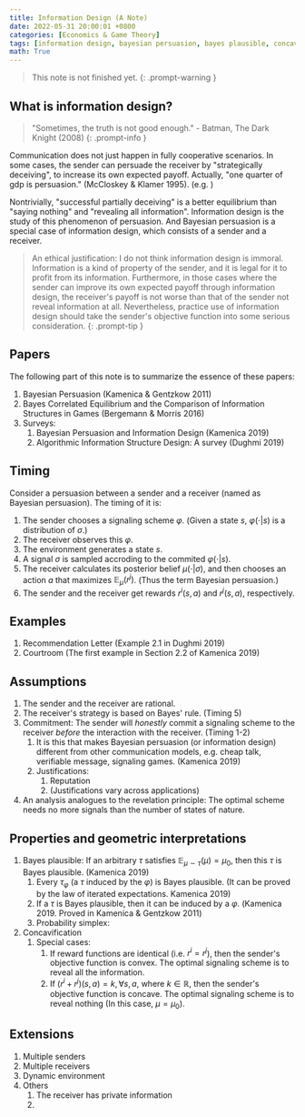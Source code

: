 ```yaml
---
title: Information Design (A Note)
date: 2022-05-31 20:00:01 +0800
categories: [Economics & Game Theory]
tags: [information design, bayesian persuasion, bayes plausible, concavification, obedience, bayes correlated equilibrium, bayes nash equilibrium]
math: True
---
```


 > This note is not finished yet. 
{: .prompt-warning }

 
## What is information design?

> "Sometimes, the truth is not good enough." - Batman, The Dark Knight (2008)
{: .prompt-info }

Communication does not just happen in fully cooperative scenarios. 
In some cases, the sender can persuade the receiver by "strategically deceiving", to increase its own expected payoff. 
Actually, "one quarter of gdp is persuasion." (McCloskey & Klamer 1995). (e.g. )

Nontrivially, "successful partially deceiving" is a better equilibrium than "saying nothing" and "revealing all information".
Information design is the study of this phenomenon of persuasion. And Bayesian persuasion is a special case of information design, which consists of a sender and a receiver.

 > An ethical justification: I do not think information design is immoral. Information is a kind of property of the sender, and it is legal for it to profit from its information.  Furthermore, in those cases where the sender can improve its own expected payoff through information design, the receiver's payoff is not worse than that of the sender not reveal information at all. Nevertheless, practice use of information design should take the sender's objective function into some serious consideration.
{: .prompt-tip }




## Papers
The following part of this note is to summarize the essence of these papers:
1. Bayesian Persuasion (Kamenica & Gentzkow 2011)
2. Bayes Correlated Equilibrium and the Comparison of Information Structures in Games (Bergemann & Morris 2016)
3. Surveys:
   1. Bayesian Persuasion and Information Design (Kamenica 2019)
   2.  Algorithmic Information Structure Design: A survey (Dughmi 2019)

<!-- ## Notations
The notations in this note are adapted from the common RL papers.

| Meaning          | Symbol in this note | Symbol(s) in other papers |
| ---------------- | ------------------- | ------------------------- |
| state            | $s\in S$            | $\omega$,                 |
| signal (message) |                     |                           |
| action           |                     |                           | -->



## Timing
Consider a persuasion between a sender and a receiver (named as Bayesian persuasion). The timing of it is:
1. The sender chooses a signaling scheme $\varphi$. (Given a state $s$, $\varphi(\cdot|s)$ is a distribution of $\sigma$.)
2. The receiver observes this $\varphi$.
3. The environment generates a state $s$.
4. A signal $\sigma$ is sampled accroding to the commited $\varphi(\cdot|s)$.
5. The receiver calculates its posterior belief $\mu(\cdot | \sigma)$, and then chooses an action $a$ that maximizes $\mathbb{E}_{\mu}(r^j)$. (Thus the term Bayesian persuasion.)
6. The sender and the receiver get rewards $r^i(s,a)$ and $r^j(s,a)$, respectively.

## Examples
1. Recommendation Letter (Example 2.1 in Dughmi 2019)
2. Courtroom (The first example in Section 2.2 of Kamenica 2019)


## Assumptions
1. The sender and the receiver are rational.
2. The receiver's strategy is based on Bayes' rule. (Timing 5)
3. Commitment: The sender will *honestly* commit a signaling scheme to the receiver *before* the interaction with the receiver. (Timing 1-2)
   1. It is this that makes Bayesian persuasion (or information design) different from other communication models, e.g. cheap talk, verifiable message, signaling games. (Kamenica 2019)
   2. Justifications:
      1. Reputation
      2. (Justifications vary across applications)
4. An analysis analogues to the revelation principle: The optimal scheme needs no more signals than the number of states of nature.


## Properties and geometric interpretations
1. Bayes plausible: If an arbitrary $\tau$ satisfies $\mathbb{E}_{\mu\sim\tau}(\mu) = \mu_0$, then this $\tau$ is Bayes plausible. (Kamenica 2019)
   1. Every $\tau_{\varphi}$ (a $\tau$ induced by the $\varphi$) is Bayes plausible. (It can be proved by the law of iterated expectations. Kamenica 2019)
   2. If a $\tau$ is Bayes plausible, then it can be induced by a $\varphi$. (Kamenica 2019. Proved in Kamenica & Gentzkow 2011)
   3. Probability simplex: 
2. Concavification
   1. Special cases:
      1. If reward functions are identical (i.e. $r^i = r^j$), then the sender's objective function is convex. The optimal signaling scheme is to reveal all the information.
      2. If $(r^i+r^j)(s,a) = k, \forall s,a$, where $k \in \mathbb{R}$, then the sender's objective function is concave. The optimal signaling scheme is to reveal nothing (In this case, $\mu = \mu_0$). 


## Extensions
1. Multiple senders
2. Multiple receivers
3. Dynamic environment
4. Others
   1. The receiver has private information
   2. 